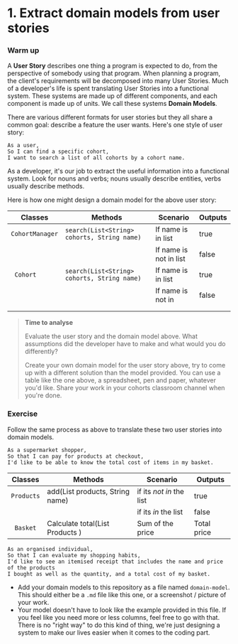 # 1. Extract domain models from user stories

### Warm up

A **User Story** describes one thing a program is expected to do, from the perspective of somebody using that program. When planning a program, the client's requirements will be decomposed into many User Stories. Much of a developer's life is spent translating User Stories into a functional system. These systems are made up of different components, and each component is made up of units. We call these systems **Domain Models**.

There are various different formats for user stories but they all share a common goal: describe a feature the user wants. Here's one style of user story:

```
As a user,
So I can find a specific cohort,
I want to search a list of all cohorts by a cohort name.
```

As a developer, it's our job to extract the useful information into a functional system. Look for nouns and verbs; nouns usually describe entities, verbs usually describe methods.

Here is how one might design a domain model for the above user story:

| Classes         | Methods                                       | Scenario               | Outputs |
|-----------------|-----------------------------------------------|------------------------|---------|
| `CohortManager` | `search(List<String> cohorts, String name)`   | If name is in list     | true    |
|                 |                                               | If name is not in list | false   |
| ` Cohort`       | ` search(List<String> cohorts, String name) ` | If name is in list     | true    |
|                 |                                               | If name is not in      | false   |
|                 |                                               |                        |         |
|                 |                                               |                        |         |



> **Time to analyse**
>
> Evaluate the user story and the domain model above. What assumptions did the developer have to make and what would you do differently?
> 
> Create your own domain model for the user story above, try to come up with a different solution than the model provided. You can use a table like the one above, a spreadsheet, pen and paper, whatever you'd like. Share your work in your cohorts classroom channel when you're done.

### Exercise

Follow the same process as above to translate these two user stories into domain models.

```
As a supermarket shopper,
So that I can pay for products at checkout,
I'd like to be able to know the total cost of items in my basket.
```

| Classes      | Methods                                 | Scenario                 | Outputs     |
|--------------|-----------------------------------------|--------------------------|-------------|
| ` Products ` | add(List<String> products, String name) | if its *not in* the list | true        |
|              |                                         | if its *in* the list     | false       |
| ` Basket`    | Calculate total(List<String> Products ) | Sum of the price         | Total price |

```
As an organised individual,
So that I can evaluate my shopping habits,
I'd like to see an itemised receipt that includes the name and price of the products
I bought as well as the quantity, and a total cost of my basket.
```

- Add your domain models to this repository as a file named `domain-model`. This should either be a `.md` file like this one, or a screenshot / picture of your work.
- Your model doesn't have to look like the example provided in this file. If you feel like you need more or less columns, feel free to go with that. There is no "right way" to do this kind of thing, we're just designing a system to make our lives easier when it comes to the coding part.